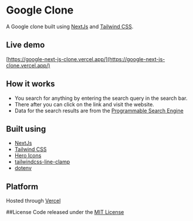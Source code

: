 # Google Clone
A Google clone built using [NextJs](https://nextjs.org/) and [Tailwind CSS](https://tailwindcss.com/).

## Live demo
[https://google-next-js-clone.vercel.app/](https://google-next-js-clone.vercel.app/)

## How it works
- You search for anything by entering the search query in the search bar.
- There after you can click on the link and visit the website.
- Data for the search results are from the [Programmable Search Engine](https://developers.google.com/custom-search/v1/overview)

## Built using
- [NextJs](https://nextjs.org/)
- [Tailwind CSS](https://tailwindcss.com/)
- [Hero Icons](https://heroicons.com/)
- [tailwindcss-line-clamp](https://github.com/tailwindlabs/tailwindcss-line-clamp)
- [dotenv](https://www.npmjs.com/package/dotenv)

## Platform
Hosted through [Vercel](https://vercel.com/)

##License
Code released under the [MIT License](https://github.com/Tushar-Indurjeeth/Google-NextJs-Clone/blob/8f44c353a1edc8c726a6b5cce961b9aa51c5ea06/LICENSE)
